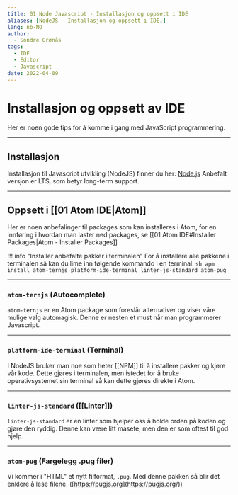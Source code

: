 ```yaml
---
title: 01 Node Javascript - Installasjon og oppsett i IDE
aliases: [NodeJS - Installasjon og oppsett i IDE,]
lang: nb-NO
author:
  - Sondre Grønås
tags:
  - IDE
  - Editor
  - Javascript
date: 2022-04-09
---
```

# Installasjon og oppsett av IDE
Her er noen gode tips for å komme i gang med JavaScript programmering.

---
## Installasjon
Installasjon til Javascript utvikling (NodeJS) finner du her: [Node.js](https://nodejs.org/en/)
Anbefalt versjon er LTS, som betyr long-term support.

---
## Oppsett i [[01 Atom IDE|Atom]]
Her er noen anbefalinger til packages som kan installeres i Atom, for en innføring i hvordan man laster ned packages, se [[01 Atom IDE#Installer Packages|Atom - Installer Packages]]

!!! info "Installer anbefalte pakker i terminalen"
	For å installere alle pakkene i terminalen så kan du lime inn følgende kommando i en terminal:
	```sh
	apm install atom-ternjs platform-ide-terminal linter-js-standard atom-pug
	```

---
### `atom-ternjs` (Autocomplete)
`atom-ternjs` er en Atom package som foreslår alternativer og viser våre mulige valg automagisk. Denne er nesten et must når man programmerer Javascript.

---
### `platform-ide-terminal` (Terminal)
I NodeJS bruker man noe som heter [[NPM]] til å installere pakker og kjøre vår kode. Dette gjøres i terminalen, men istedet for å bruke operativsystemet sin terminal så kan dette gjøres direkte i Atom.

---
### `linter-js-standard` ([[Linter]])
`linter-js-standard` er en linter som hjelper oss å holde orden på koden og gjøre den ryddig. Denne kan være litt masete, men den er som oftest til god hjelp.

---
### `atom-pug` (Fargelegg .pug filer)
Vi kommer i "HTML" et nytt filformat, `.pug`. Med denne pakken så blir det enklere å lese filene. ([https://pugjs.org](https://pugjs.org/))

